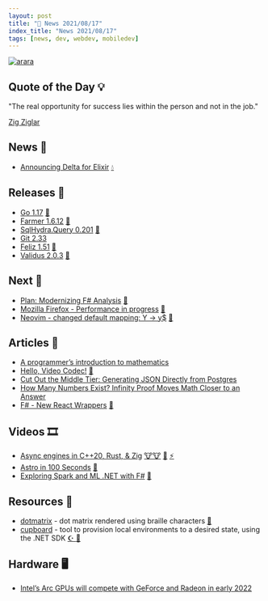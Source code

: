 ```yaml
---
layout: post
title: "📜 News 2021/08/17"
index_title: "News 2021/08/17"
tags: [news, dev, webdev, mobiledev]
---
```


<a href="https://daily-tech-news.github.io/2021/08/17/news.html">
  <img src="https://user-images.githubusercontent.com/430272/103846548-1ea20200-507d-11eb-9388-cb5f21e6bd60.jpg"
     alt="arara"
     class="image">
</a>

## Quote of the Day 💡

"The real opportunity for success lies within the person and not in the job."

[Zig Ziglar](https://en.wikipedia.org/wiki/Zig_Ziglar)

## News 📰

- [Announcing Delta for Elixir](https://slab.com/blog/announcing-delta-for-elixir/) [💧](https://elixir-lang.org "#elixirlang")

## Releases 🥳

- [Go 1.17](https://golang.org/doc/go1.17) [🌰](https://golang.org "#golang")
- [Farmer 1.6.12](https://www.nuget.org/packages/Farmer/1.6.12) [🔷](https://fsharp.org "#fsharp #dotnet")
- [SqlHydra.Query 0.201](https://www.nuget.org/packages/SqlHydra.Query/0.201.0) [🔷](https://fsharp.org "#fsharp #dotnet")
- [Git 2.33](https://github.blog/2021-08-16-highlights-from-git-2-33/)
- [Feliz 1.51](https://www.nuget.org/packages/Feliz/1.51.0) [🔷](https://fsharp.org "#fsharp #dotnet")
- [Validus 2.0.3](https://www.nuget.org/packages/Validus/2.0.3) [🔷](https://fsharp.org "#fsharp #dotnet")

## Next 👀

- [Plan: Modernizing F# Analysis](https://github.com/dotnet/fsharp/issues/11976) [🔷](https://fsharp.org "#fsharp #dotnet")
- [Mozilla Firefox - Performance in progress](https://blog.mozilla.org/performance/2021/08/05/performance-in-progress/) [🦊](https://www.mozilla.org/en-US/firefox "#firefox")
- [Neovim - changed default mapping: Y -> y$](https://github.com/neovim/neovim/pull/13268) [🍃](https://neovim.io "#neovim")

## Articles 📜

- [A programmer’s introduction to mathematics](https://www.bit-101.com/blog/2021/08/a-programmers-introduction-to-mathematics/)
- [Hello, Video Codec!](https://blog.tempus-ex.com/hello-video-codec/) [🦀](https://www.rust-lang.org "#rust")
- [Cut Out the Middle Tier: Generating JSON Directly from Postgres](https://blog.crunchydata.com/blog/generating-json-directly-from-postgres)
- [How Many Numbers Exist? Infinity Proof Moves Math Closer to an Answer](https://www.quantamagazine.org/how-many-numbers-exist-infinity-proof-moves-math-closer-to-an-answer-20210715/)
- [F# - New React Wrappers](https://www.compositional-it.com/news-blog/new-react-wrappers/) [🔷](https://fsharp.org "#fsharp #dotnet")

## Videos 🎞

- [Async engines in C++20, Rust, & Zig](https://www.youtube.com/watch?v=Ws3jC6AJC_4) [🐮🐮](https://isocpp.org "#cpp") [🦀](https://www.rust-lang.org "#rust") [⚡️](https://ziglang.org "#ziglang")
- [Astro in 100 Seconds](https://www.youtube.com/watch?v=dsTXcSeAZq8) [🔶](https://www.ecma-international.org "#javascript")
- [Exploring Spark and ML .NET with F#](https://www.youtube.com/watch?v=Z7KVKHZsWyM) [🔷](https://fsharp.org "#fsharp #dotnet")

## Resources 🎪

- [dotmatrix](https://github.com/timfi/dotmatrix) - dot matrix rendered using braille characters [🐍](https://www.python.org "#python")
- [cupboard](https://github.com/patriksvensson/cupboard) - tool to provision local environments to a desired state, using the .NET SDK [☪️ ](https://docs.microsoft.com/en-us/dotnet/csharp "#csharp #dotnet") [🔷](https://fsharp.org "#fsharp #dotnet")

## Hardware 🖥

- [Intel’s Arc GPUs will compete with GeForce and Radeon in early 2022](https://arstechnica.com/gadgets/2021/08/intels-arc-gpus-will-compete-with-geforce-and-radeon-in-early-2022/)

